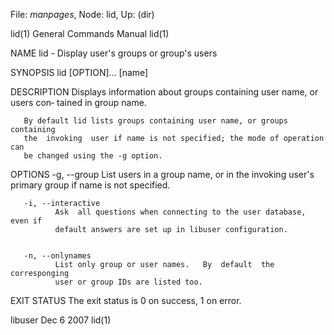 File: *manpages*,  Node: lid,  Up: (dir)

lid(1)                      General Commands Manual                     lid(1)



NAME
       lid - Display user's groups or group's users


SYNOPSIS
       lid [OPTION]... [name]


DESCRIPTION
       Displays  information  about groups containing user name, or users con‐
       tained in group name.

       By default lid lists groups containing user name, or groups  containing
       the  invoking  user if name is not specified; the mode of operation can
       be changed using the -g option.


OPTIONS
       -g, --group
              List users in a group name, or in the  invoking  user's  primary
              group if name is not specified.


       -i, --interactive
              Ask  all questions when connecting to the user database, even if
              default answers are set up in libuser configuration.


       -n, --onlynames
              List only group or user names.   By  default  the  corresponging
              user or group IDs are listed too.


EXIT STATUS
       The exit status is 0 on success, 1 on error.



libuser                           Dec 6 2007                            lid(1)
